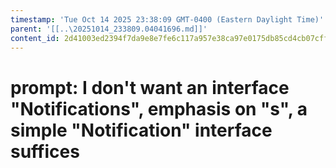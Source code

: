 ```yaml
---
timestamp: 'Tue Oct 14 2025 23:38:09 GMT-0400 (Eastern Daylight Time)'
parent: '[[..\20251014_233809.04041696.md]]'
content_id: 2d41003ed2394f7da9e8e7fe6c117a957e38ca97e0175db85cd4cb07cffff17a
---
```


# prompt: I don't want an interface "Notifications", emphasis on "s", a simple "Notification" interface suffices
